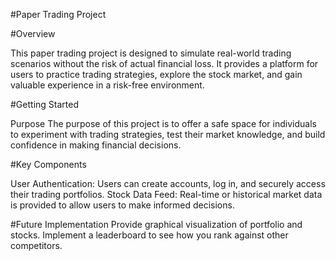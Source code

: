 #Paper Trading Project

#Overview

This paper trading project is designed to simulate real-world trading scenarios without the risk of actual financial loss. It provides a platform for users to practice trading strategies, explore the stock market, and gain valuable experience in a risk-free environment.

#Getting Started

Purpose The purpose of this project is to offer a safe space for individuals to experiment with trading strategies, test their market knowledge, and build confidence in making financial decisions.

#Key Components

User Authentication: Users can create accounts, log in, and securely access their trading portfolios. 
Stock Data Feed: Real-time or historical market data is provided to allow users to make informed decisions.

#Future Implementation
Provide graphical visualization of portfolio and stocks. Implement a leaderboard to see how you rank against other competitors.